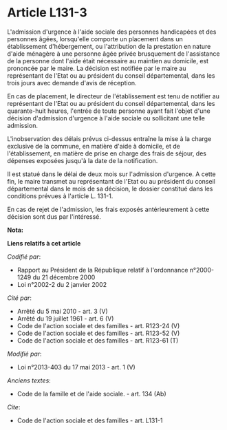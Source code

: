 # Article L131-3

L'admission d'urgence à l'aide sociale des personnes handicapées et des personnes âgées, lorsqu'elle comporte un placement
dans un établissement d'hébergement, ou l'attribution de la prestation en nature d'aide ménagère à une personne âgée privée
brusquement de l'assistance de la personne dont l'aide était nécessaire au maintien au domicile, est prononcée par le maire.
La décision est notifiée par le maire au représentant de l'Etat ou au président du conseil départemental, dans les trois
jours avec demande d'avis de réception. 

En cas de placement, le directeur de l'établissement est tenu de notifier au représentant de l'Etat ou au président du
conseil départemental, dans les quarante-huit heures, l'entrée de toute personne ayant fait l'objet d'une décision
d'admission d'urgence à l'aide sociale ou sollicitant une telle admission. 

L'inobservation des délais prévus ci-dessus entraîne la mise à la charge exclusive de la commune, en matière d'aide à
domicile, et de l'établissement, en matière de prise en charge des frais de séjour, des dépenses exposées jusqu'à la date de
la notification. 

Il est statué dans le délai de deux mois sur l'admission d'urgence. A cette fin, le maire transmet au représentant de l'Etat
ou au président du conseil départemental dans le mois de sa décision, le dossier constitué dans les conditions prévues à
l'article L. 131-1. 

En cas de rejet de l'admission, les frais exposés antérieurement à cette décision sont dus par l'intéressé.

**Nota:**



**Liens relatifs à cet article**

_Codifié par_:

  - Rapport au Président de la République relatif à l'ordonnance n°2000-1249 du 21 décembre 2000
  - Loi n°2002-2 du 2 janvier 2002

_Cité par_:

  - Arrêté du 5 mai 2010 - art. 3 (V)
  - Arrêté du 19 juillet 1961 - art. 6 (V)
  - Code de l'action sociale et des familles - art. R123-24 (V)
  - Code de l'action sociale et des familles - art. R123-52 (V)
  - Code de l'action sociale et des familles - art. R123-61 (T)

_Modifié par_:

  - Loi n°2013-403 du 17 mai 2013 - art. 1 (V)

_Anciens textes_:

  - Code de la famille et de l'aide sociale. - art. 134 (Ab)

_Cite_:

  - Code de l'action sociale et des familles - art. L131-1
